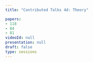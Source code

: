 ```yaml
---
title: "Contributed Talks 4d: Theory"

papers:
- 118
- 84
- 81
videoId: null
presentation: null
draft: false
type: sessions
---
```


